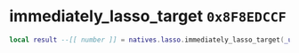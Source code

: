 # immediately_lasso_target `0x8F8EDCCF`

```lua
local result --[[ number ]] = natives.lasso.immediately_lasso_target(_unk0 --[[ number ]], _unk1 --[[ number ]], _unk2 --[[ number ]])
```